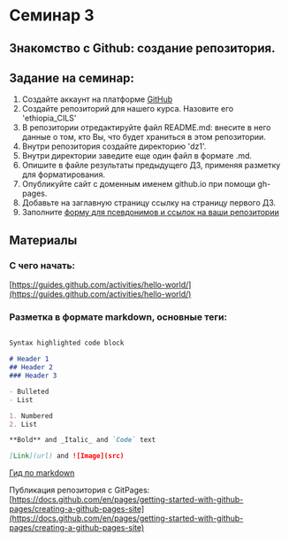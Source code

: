 # Семинар 3

## Знакомство с Github: создание репозитория.

## Задание на семинар:

1. Создайте аккаунт на платформе [GitHub](https://github.com/) 
2. Создайте репозиторий для нашего курса. Назовите его 'ethiopia_CILS'  
3. В репозитории отредактируйте файл README.md: внесите в него данные о том, кто Вы, что будет храниться в этом репозитории.  
4. Внутри репозитория создайте директорию 'dz1'.  
5. Внутри директории заведите еще один файл в формате .md.  
6. Опишите в файле результаты предыдущего ДЗ, применяя разметку для форматирования.  
7. Опубликуйте сайт с доменным именем github.io при помощи gh-pages.  
8. Добавьте на заглавную страницу ссылку на страницу первого ДЗ.  
9. Заполните [форму для псевдонимов и ссылок на ваши репозитории](https://docs.google.com/forms/d/e/1FAIpQLSdKpcP6VAH9k1wKakpCwRrhHKbHmpIwXQdY5rO2ypvQkZ9z4w/viewform?usp=sf_link)  

## Материалы

### С чего начать:
[https://guides.github.com/activities/hello-world/](https://guides.github.com/activities/hello-world/)

### Разметка в формате markdown, основные теги:

```markdown

Syntax highlighted code block

# Header 1
## Header 2
### Header 3

- Bulleted
- List

1. Numbered
2. List

**Bold** and _Italic_ and `Code` text

[Link](url) and ![Image](src)

```
[Гид по markdown](https://www.markdownguide.org/basic-syntax/)

Публикация репозитория с GitPages:
[https://docs.github.com/en/pages/getting-started-with-github-pages/creating-a-github-pages-site](https://docs.github.com/en/pages/getting-started-with-github-pages/creating-a-github-pages-site)

